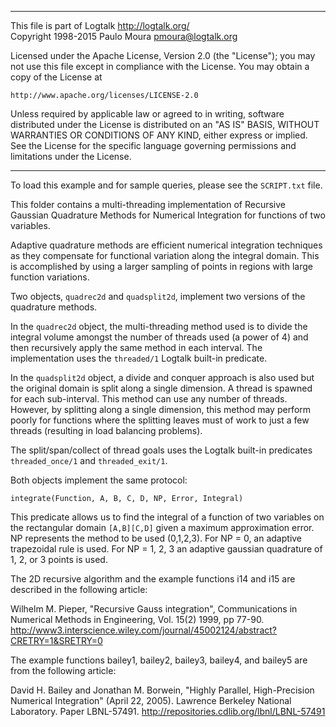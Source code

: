 ________________________________________________________________________

This file is part of Logtalk <http://logtalk.org/>  
Copyright 1998-2015 Paulo Moura <pmoura@logtalk.org>

Licensed under the Apache License, Version 2.0 (the "License");
you may not use this file except in compliance with the License.
You may obtain a copy of the License at

    http://www.apache.org/licenses/LICENSE-2.0

Unless required by applicable law or agreed to in writing, software
distributed under the License is distributed on an "AS IS" BASIS,
WITHOUT WARRANTIES OR CONDITIONS OF ANY KIND, either express or implied.
See the License for the specific language governing permissions and
limitations under the License.
________________________________________________________________________


To load this example and for sample queries, please see the `SCRIPT.txt` file.

This folder contains a multi-threading implementation of Recursive Gaussian 
Quadrature Methods for Numerical Integration for functions of two variables.

Adaptive quadrature methods are efficient numerical integration techniques
as they compensate for functional variation along the integral domain. This
is accomplished by using a larger sampling of points in regions with large 
function variations.

Two objects, `quadrec2d` and `quadsplit2d`, implement two versions of the 
quadrature methods.

In the `quadrec2d` object, the multi-threading method used is to divide 
the integral volume amongst the number of threads used (a power of 4) and 
then recursively apply the same method in each interval. The implementation 
uses the `threaded/1` Logtalk built-in predicate.

In the `quadsplit2d` object, a divide and conquer approach is also used but 
the original domain is split along a single dimension. A thread is spawned 
for each sub-interval. This method can use any number of threads. However, 
by splitting along a single dimension, this method may perform poorly for 
functions where the splitting leaves must of work to just a few threads 
(resulting in load balancing problems).

The split/span/collect of thread goals uses the Logtalk built-in predicates 
`threaded_once/1` and `threaded_exit/1`.

Both objects implement the same protocol:

    integrate(Function, A, B, C, D, NP, Error, Integral)

This predicate allows us to find the integral of a function of two variables 
on the rectangular domain `[A,B][C,D]` given a maximum approximation error.
NP represents the method to be used (0,1,2,3). For NP = 0, an adaptive 
trapezoidal rule is used. For NP = 1, 2, 3 an adaptive gaussian quadrature of
1, 2, or 3 points is used.


The 2D recursive algorithm and the example functions i14 and i15 are described
in the following article:

Wilhelm M. Pieper, "Recursive Gauss integration",
Communications in Numerical Methods in Engineering, Vol. 15(2) 1999, pp 77-90.
http://www3.interscience.wiley.com/journal/45002124/abstract?CRETRY=1&SRETRY=0

The example functions bailey1, bailey2, bailey3, bailey4, and bailey5 are from
the following article:

David H. Bailey and Jonathan M. Borwein, 
"Highly Parallel, High-Precision Numerical Integration" (April 22, 2005). 
Lawrence Berkeley National Laboratory. Paper LBNL-57491. 
http://repositories.cdlib.org/lbnl/LBNL-57491

